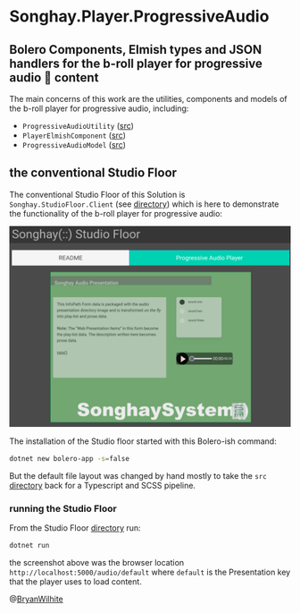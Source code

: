 # Songhay.Player.ProgressiveAudio

## Bolero Components, Elmish types and JSON handlers for the b-roll player for progressive audio 🎤 content

The main concerns of this work are the utilities, components and models of the b-roll player for progressive audio, including:

- `ProgressiveAudioUtility` ([src](https://github.com/BryanWilhite/Songhay.Player.ProgressiveAudio/blob/main/Songhay.Player.ProgressiveAudio/ProgressiveAudioUtility.fs))
- `PlayerElmishComponent` ([src](https://github.com/BryanWilhite/Songhay.Player.ProgressiveAudio/blob/main/Songhay.Player.ProgressiveAudio/Components/PlayerElmishComponent.fs))
- `ProgressiveAudioModel` ([src](https://github.com/BryanWilhite/Songhay.Player.ProgressiveAudio/blob/main/Songhay.Player.ProgressiveAudio/Models/ProgressiveAudioModel.fs))

## the conventional Studio Floor

The conventional Studio Floor of this Solution is `Songhay.StudioFloor.Client` (see [directory](https://github.com/BryanWilhite/Songhay.Player.ProgressiveAudio/blob/main/Songhay.StudioFloor.Client)) which is here to demonstrate the functionality of the b-roll player for progressive audio:

![the b-roll player for progressive audio](https://raw.githubusercontent.com/BryanWilhite/Songhay.Player.ProgressiveAudio/main/.github/bitmaps/screenshot.png)

The installation of the Studio floor started with this Bolero-ish command:

```bash
dotnet new bolero-app -s=false
```

But the default file layout was changed by hand mostly to take the `src` [directory](https://github.com/BryanWilhite/Songhay.Player.ProgressiveAudio/blob/main/Songhay.StudioFloor.Client/src) back for a Typescript and SCSS pipeline.

### running the Studio Floor

From the Studio Floor [directory](https://github.com/BryanWilhite/Songhay.Player.ProgressiveAudio/blob/main/Songhay.StudioFloor.Client) run:

```bash
dotnet run
```

the screenshot above was the browser location `http://localhost:5000/audio/default` where `default` is the Presentation key that the player uses to load content.

@[BryanWilhite](https://twitter.com/BryanWilhite)
